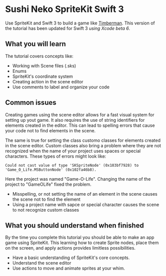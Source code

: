 # Sushi Neko SpriteKit Swift 3

Use SpriteKit and Swift 3 to build a game like [Timberman](http://www.digitalmelody.eu/games/Timberman). This version of the
tutorial has been updated for Swift 3 _using Xcode beta 6_.

<!-- screenshots and gifs from licecap (http://www.cockos.com/licecap/), include them in a screenshots folder and reference with relative links -->

## What you will learn

The tutorial covers concepts like: 

- Working with Scene files (.sks)
- Enums 
- SpriteKit's coordinate system
- Creating action in the scene editor 
- Use comments to label and organize your code

<!-- list of concepts they will understand after finishing -->

## Common issues

Creating games using the scene editor allows for a fast visual system for setting up yout game. It also requires the use 
of string identifiers for elements created in the editor. This can lead to spelling errors that cause your code not 
to find elements in the scene. 

The same is true for setting the class customo classes for elements created in the scene editor. Custom classes also bring
a problem where they are not recognized when the name of your project uses spaces or special characters. These types of 
errors might look like: 

```
Could not cast value of type 'SKSpriteNode' (0x103bf7928) to 'Game_O_Life.MSButtonNode' (0x102fa46b8).
```

Here the project was named "Game-O-Life". Changing the name of the project to "GameOLife" fixed the problem. 

<!-- faq list of common issues students run into -->

- Misspelling, or not setting the name of an element in the scene causes the scene not to find the element
- Using a project name with sapce or special character causes the scene to not recognize custom classes

## What you should understand when finished

By the time you complete this tutorial you should be able to make an app game using SpriteKit. This learning how to create
Sprite nodes, place them on the screen, and apply actions provides limitless possibilities. 

<!-- list of check for understanding questions the student should be able to answer when finished -->

- Have a basic understanding of SpriteKit's core concepts.
- Understand the scene editor
- Use actions to move and animate sprites at your whim. 
